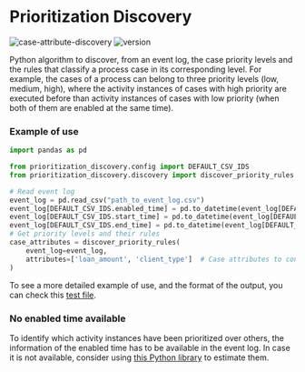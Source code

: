 # Prioritization Discovery

![case-attribute-discovery](https://github.com/AutomatedProcessImprovement/prioritization-discovery/actions/workflows/build.yaml/badge.svg)
![version](https://img.shields.io/github/v/tag/AutomatedProcessImprovement/prioritization-discovery)

Python algorithm to discover, from an event log, the case priority levels and the rules that classify a process case in its corresponding
level. For example, the cases of a process can belong to three priority levels (low, medium, high), where the activity instances of cases
with high priority are executed before than activity instances of cases with low priority (when both of them are enabled at the same time).

### Example of use

```python
import pandas as pd

from prioritization_discovery.config import DEFAULT_CSV_IDS
from prioritization_discovery.discovery import discover_priority_rules

# Read event log
event_log = pd.read_csv("path_to_event_log.csv")
event_log[DEFAULT_CSV_IDS.enabled_time] = pd.to_datetime(event_log[DEFAULT_CSV_IDS.enabled_time], utc=True)
event_log[DEFAULT_CSV_IDS.start_time] = pd.to_datetime(event_log[DEFAULT_CSV_IDS.start_time], utc=True)
event_log[DEFAULT_CSV_IDS.end_time] = pd.to_datetime(event_log[DEFAULT_CSV_IDS.end_time], utc=True)
# Get priority levels and their rules
case_attributes = discover_priority_rules(
    event_log=event_log,
    attributes=['loan_amount', 'client_type']  # Case attributes to consider in the rule discovery
)
```

To see a more detailed example of use, and the format of the output, you can check this
[test file](https://github.com/AutomatedProcessImprovement/prioritization-discovery/blob/45e1aa561a84d8ab16b02469683aa0183f1ac8ca/tests/discovery_test.py#L149).

### No enabled time available

To identify which activity instances have been prioritized over others, the information of the enabled time has to be available in the event
log. In case it is not available, consider using [this Python library](https://github.com/AutomatedProcessImprovement/start-time-estimator)
to estimate them.

